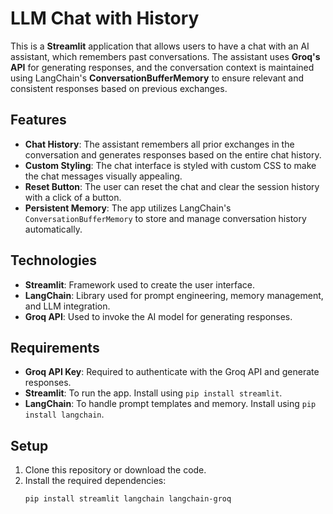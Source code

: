 # LLM Chat with History

This is a **Streamlit** application that allows users to have a chat with an AI assistant, which remembers past conversations. The assistant uses **Groq's API** for generating responses, and the conversation context is maintained using LangChain's **ConversationBufferMemory** to ensure relevant and consistent responses based on previous exchanges.

## Features

- **Chat History**: The assistant remembers all prior exchanges in the conversation and generates responses based on the entire chat history.
- **Custom Styling**: The chat interface is styled with custom CSS to make the chat messages visually appealing.
- **Reset Button**: The user can reset the chat and clear the session history with a click of a button.
- **Persistent Memory**: The app utilizes LangChain's `ConversationBufferMemory` to store and manage conversation history automatically.
  
## Technologies

- **Streamlit**: Framework used to create the user interface.
- **LangChain**: Library used for prompt engineering, memory management, and LLM integration.
- **Groq API**: Used to invoke the AI model for generating responses.
  
## Requirements

- **Groq API Key**: Required to authenticate with the Groq API and generate responses.
- **Streamlit**: To run the app. Install using `pip install streamlit`.
- **LangChain**: To handle prompt templates and memory. Install using `pip install langchain`.

## Setup

1. Clone this repository or download the code.
2. Install the required dependencies:
   ```bash
   pip install streamlit langchain langchain-groq

